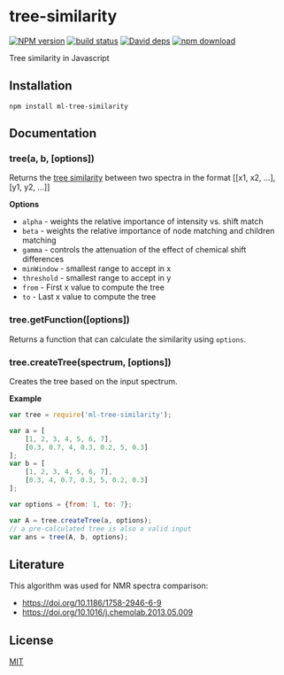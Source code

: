 # tree-similarity

  [![NPM version][npm-image]][npm-url]
  [![build status][travis-image]][travis-url]
  [![David deps][david-image]][david-url]
  [![npm download][download-image]][download-url]

Tree similarity in Javascript

## Installation

`npm install ml-tree-similarity`

## Documentation

### tree(a, b, [options])

Returns the [tree similarity](http://www.researchgate.net/publication/257035181_Fast_and_shift-insensitive_similarity_comparisons_of_NMR_using_a_tree-representation_of_spectra) between two spectra in the format [[x1, x2, ...], [y1, y2, ...]]

__Options__

* `alpha` - weights the relative importance of intensity vs. shift match
* `beta` - weights the relative importance of node matching and children matching
* `gamma` - controls the attenuation of the effect of chemical shift differences
* `minWindow` - smallest range to accept in x
* `threshold` - smallest range to accept in y
* `from` - First x value to compute the tree
* `to` - Last x value to compute the tree

### tree.getFunction([options])

Returns a function that can calculate the similarity using `options`.

### tree.createTree(spectrum, [options])

Creates the tree based on the input spectrum.

__Example__

```js
var tree = require('ml-tree-similarity');

var a = [
    [1, 2, 3, 4, 5, 6, 7],
    [0.3, 0.7, 4, 0.3, 0.2, 5, 0.3]
];
var b = [
    [1, 2, 3, 4, 5, 6, 7],
    [0.3, 4, 0.7, 0.3, 5, 0.2, 0.3]
];

var options = {from: 1, to: 7};

var A = tree.createTree(a, options);
// a pre-calculated tree is also a valid input
var ans = tree(A, b, options);
```

## Literature

This algorithm was used for NMR spectra comparison:
* https://doi.org/10.1186/1758-2946-6-9
* https://doi.org/10.1016/j.chemolab.2013.05.009

## License

  [MIT](./LICENSE)

[npm-image]: https://img.shields.io/npm/v/ml-tree-similarity.svg?style=flat-square
[npm-url]: https://npmjs.org/package/ml-tree-similarity
[travis-image]: https://img.shields.io/travis/mljs/tree-similarity/master.svg?style=flat-square
[travis-url]: https://travis-ci.org/mljs/tree-similarity
[david-image]: https://img.shields.io/david/mljs/tree-similarity.svg?style=flat-square
[david-url]: https://david-dm.org/mljs/tree-similarity
[download-image]: https://img.shields.io/npm/dm/ml-tree-similarity.svg?style=flat-square
[download-url]: https://npmjs.org/package/ml-tree-similarity
